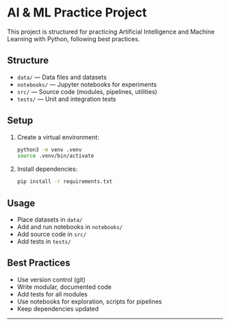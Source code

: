 # AI & ML Practice Project

This project is structured for practicing Artificial Intelligence and Machine Learning with Python, following best practices.

## Structure

- `data/` — Data files and datasets
- `notebooks/` — Jupyter notebooks for experiments
- `src/` — Source code (modules, pipelines, utilities)
- `tests/` — Unit and integration tests

## Setup

1. Create a virtual environment:

   ```bash
   python3 -m venv .venv
   source .venv/bin/activate
   ```

2. Install dependencies:

   ```bash
   pip install -r requirements.txt
   ```

## Usage

- Place datasets in `data/`
- Add and run notebooks in `notebooks/`
- Add source code in `src/`
- Add tests in `tests/`

## Best Practices

- Use version control (git)
- Write modular, documented code
- Add tests for all modules
- Use notebooks for exploration, scripts for pipelines
- Keep dependencies updated

---
